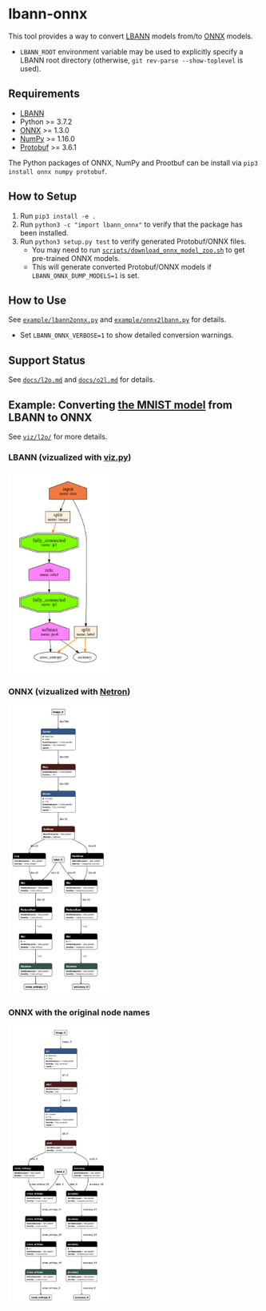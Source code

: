 # lbann-onnx
This tool provides a way to convert [LBANN](https://github.com/LLNL/lbann) models from/to [ONNX](https://github.com/onnx/onnx) models.
* `LBANN_ROOT` environment variable may be used to explicitly specify a LBANN root directory (otherwise, `git rev-parse --show-toplevel` is used).

## Requirements
* [LBANN](https://github.com/LLNL/lbann)
* Python >= 3.7.2
* [ONNX](https://github.com/onnx/onnx) >= 1.3.0
* [NumPy](http://www.numpy.org/) >= 1.16.0
* [Protobuf](https://github.com/protocolbuffers/protobuf) >= 3.6.1

The Python packages of ONNX, NumPy and Prootbuf can be install via `pip3 install onnx numpy protobuf`.

## How to Setup
1. Run `pip3 install -e .`
2. Run `python3 -c "import lbann_onnx"` to verify that the package has been installed.
3. Run `python3 setup.py test` to verify generated Protobuf/ONNX files.
   * You may need to run [`scripts/download_onnx_model_zoo.sh`](scripts/download_onnx_model_zoo.sh) to get pre-trained ONNX models.
   * This will generate converted Protobuf/ONNX models if `LBANN_ONNX_DUMP_MODELS=1` is set.

## How to Use
See [`example/lbann2onnx.py`](example/lbann2onnx.py) and [`example/onnx2lbann.py`](example/onnx2lbann.py) for details.
* Set `LBANN_ONNX_VERBOSE=1` to show detailed conversion warnings.

## Support Status
See [`docs/l2o.md`](docs/l2o.md) and [`docs/o2l.md`](docs/o2l.md) for details.

## Example: Converting [the MNIST model](/model_zoo/models/simple_mnist/model_mnist_simple_1.prototext) from LBANN to ONNX
See [`viz/l2o/`](viz/l2o/) for more details.

### LBANN (vizualized with [viz.py](/viz/viz.py))
<img src="viz/l2o/mnist/mnist_lbann.png" width="200" />

### ONNX (vizualized with [Netron](https://github.com/lutzroeder/netron))
<img src="viz/l2o/mnist/mnist_onnx_netron.png" width="200" />

### ONNX with the original node names
<img src="viz/l2o/mnist/mnist_onnx_netron_name.png" width="200" />
